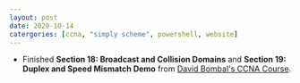 ```yaml
---
layout: post
date: 2020-10-14
catergories: [ccna, "simply scheme", powershell, website]
---
```


- Finished **Section 18: Broadcast and Collision Domains** and **Section
  19: Duplex and Speed Mismatch Demo** from [David Bombal's CCNA
  Course](https://www.udemy.com/course/complete-networking-fundamentals-course-ccna-start).
